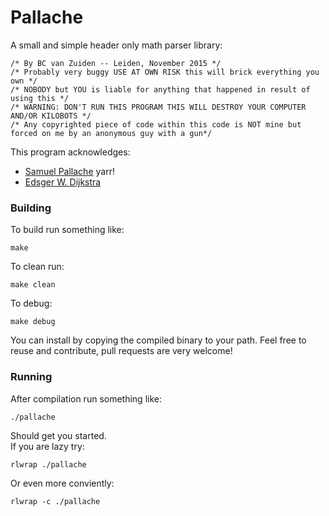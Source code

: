 # Pallache
A small and simple header only math parser library:
```
/* By BC van Zuiden -- Leiden, November 2015 */
/* Probably very buggy USE AT OWN RISK this will brick everything you own */
/* NOBODY but YOU is liable for anything that happened in result of using this */
/* WARNING: DON'T RUN THIS PROGRAM THIS WILL DESTROY YOUR COMPUTER AND/OR KILOBOTS */
/* Any copyrighted piece of code within this code is NOT mine but forced on me by an anonymous guy with a gun*/
```
This program acknowledges:
* [Samuel Pallache](https://en.wikipedia.org/wiki/Samuel_Pallache) yarr!
* [Edsger W. Dijkstra](https://en.wikipedia.org/wiki/Edsger_W._Dijkstra)

### Building
To build run something like:
```
make
```
To clean run:
```
make clean
```
To debug:
```
make debug
```
You can install by copying the compiled binary to your path.
Feel free to reuse and contribute, pull requests are very welcome!

### Running
After compilation run something like:
```
./pallache 
```
Should get you started.  
If you are lazy try:
```
rlwrap ./pallache
```
Or even more conviently:
```
rlwrap -c ./pallache
```
